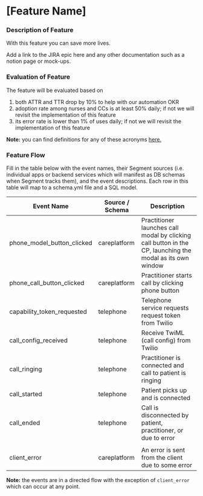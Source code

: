 # [Feature Name]

### Description of Feature

With this feature you can save more lives.

Add a link to the JIRA epic here and any other documentation such as a notion page or mock-ups.

### Evaluation of Feature

The feature will be evaluated based on
1) both ATTR and TTR drop by 10% to help with our automation OKR
3) adoption rate among nurses and CCs is at least 50% daily; if not we will revisit the implementation of this feature
3) its error rate is lower than 1% of uses daily; if not we will revisit the implementation of this feature

**Note:** you can find definitions for any of these acronyms [here.](https://www.notion.so/godialogue/Metrics-definitions-aaeb1affa6f94093a16eaef05c476989)

### Feature Flow

Fill in the table below with the event names, their Segment sources (i.e. individual apps or backend services which will manifest as DB schemas when Segment tracks them), and the event descriptions. Each row in this table will map to a schema.yml file and a SQL model.

| Event Name                 | Source / Schema | Description                                                                                               |
|----------------------------|-----------------|-----------------------------------------------------------------------------------------------------------|
| phone_model_button_clicked | careplatform    | Practitioner launches call modal by clicking call button in the CP, launching the modal as its own window |
| phone_call_button_clicked  | careplatform    | Practitioner starts call by clicking phone button                                                         |
| capability_token_requested | telephone       | Telephone service requests request token from Twilio                                                      |
| call_config_received       | telephone       | Receive TwiML (call config) from Twilio                                                                   |
| call_ringing               | telephone       | Practitioner is connected and call to patient is ringing                                                  |
| call_started               | telephone       | Patient picks up and is connected                                                                         |
| call_ended                 | telephone       | Call is disconnected by patient, practitioner, or due to error                                            |
|                            |                 |                                                                                                           |
| client_error               | careplatform    | An error is sent from the client due to some error                                                        |

**Note:** the events are in a directed flow with the exception of `client_error` which can occur at any point.
